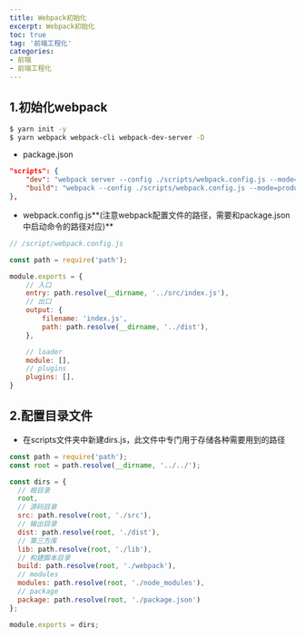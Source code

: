 ```yaml
---
title: Webpack初始化
excerpt: Webpack初始化
toc: true
tag: '前端工程化'
categories:
- 前端
- 前端工程化
---
```


## 1.初始化webpack

```bash
$ yarn init -y
$ yarn webpack webpack-cli webpack-dev-server -D
```

- package.json

```json
"scripts": {
    "dev": "webpack server --config ./scripts/webpack.config.js --mode=development", // 开发时的启动服务命令
    "build": "webpack --config ./scripts/webpack.config.js --mode=production"       // 编译命令
},
```

- webpack.config.js**(注意webpack配置文件的路径，需要和package.json中启动命令的路径对应)**

```js
// /script/webpack.config.js

const path = require('path');

module.exports = {
    // 入口
    entry: path.resolve(__dirname, '../src/index.js'),
    // 出口
    output: {
        filename: 'index.js',
        path: path.resolve(__dirname, '../dist'),
    },

    // loader
    module: [],
    // plugins
    plugins: [],
}
```

## 2.配置目录文件

- 在scripts文件夹中新建dirs.js，此文件中专门用于存储各种需要用到的路径

```js
const path = require('path');
const root = path.resolve(__dirname, '../../');

const dirs = {
  // 根目录
  root,
  // 源码目录
  src: path.resolve(root, './src'),
  // 输出目录
  dist: path.resolve(root, './dist'),
  // 第三方库
  lib: path.resolve(root, './lib'),
  // 构建脚本目录
  build: path.resolve(root, './webpack'),
  // modules
  modules: path.resolve(root, './node_modules'),
  // package
  package: path.resolve(root, './package.json')
};

module.exports = dirs;
```

